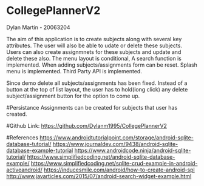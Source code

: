 # CollegePlannerV2
Dylan Martin - 20063204

The aim of this application is to create subjects along with several key attributes. The user will also be able to udate or delete these subjects. Users can also create assignmnets for these subjects and update and delete these also. The menu layout is conditional, A search function is implemented. When adding subjects/assignments form can be reset. Splash menu is implemented. Third Party API is implemented.

Since demo delete all subjects/assignments has been fixed. Instead of a button at the top of list layout, the user has to hold(long click) any delete subject/assignment button for the option to come up.

#Persistance Assignments can be created for subjects that user has created.

#Github Link: https://github.com/Dylanm1995/CollegePlannerV2

#References https://www.androidtutorialpoint.com/storage/android-sqlite-database-tutorial/ 
https://www.journaldev.com/9438/android-sqlite-database-example-tutorial 
https://www.androidcode.ninja/android-sqlite-tutorial/ 
https://www.simplifiedcoding.net/android-sqlite-database-example/ 
https://www.simplifiedcoding.net/sqlite-crud-example-in-android-activeandroid/ 
https://inducesmile.com/android/how-to-create-android-spl
http://www.javarticles.com/2015/07/android-search-widget-example.html
